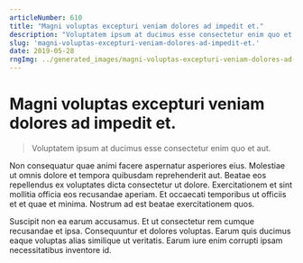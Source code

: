 ```yaml
---
articleNumber: 610
title: "Magni voluptas excepturi veniam dolores ad impedit et."
description: "Voluptatem ipsum at ducimus esse consectetur enim quo et aut."
slug: 'magni-voluptas-excepturi-veniam-dolores-ad-impedit-et.'
date: 2019-05-28
rngImg: ../generated_images/magni-voluptas-excepturi-veniam-dolores-ad-impedit-et..jpg
---
```


# Magni voluptas excepturi veniam dolores ad impedit et.

> Voluptatem ipsum at ducimus esse consectetur enim quo et aut.

Non consequatur quae animi facere aspernatur asperiores eius. Molestiae ut omnis dolore et tempora quibusdam reprehenderit aut. Beatae eos repellendus ex voluptates dicta consectetur ut dolore. Exercitationem et sint mollitia officia eos recusandae aperiam. Et occaecati temporibus ut officiis et et quae et minima. Nostrum ad est beatae exercitationem quos.
 Suscipit non ea earum accusamus. Et ut consectetur rem cumque recusandae et ipsa. Consequuntur et dolores voluptas. Earum quis ducimus eaque voluptas alias similique ut veritatis. Earum iure enim corrupti ipsam necessitatibus inventore id.
